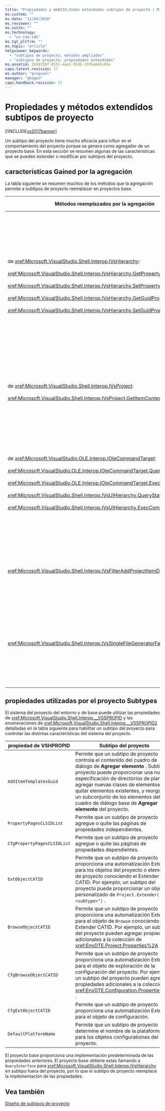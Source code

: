 ```yaml
---
title: "Propiedades y m&#233;todos extendidos subtipos de proyecto | Microsoft Docs"
ms.custom: ""
ms.date: "11/04/2016"
ms.reviewer: ""
ms.suite: ""
ms.technology: 
  - "vs-ide-sdk"
ms.tgt_pltfrm: ""
ms.topic: "article"
helpviewer_keywords: 
  - "subtipos de proyecto, métodos ampliados"
  - "subtipos de proyecto, propiedades extendidas"
ms.assetid: 2b9833bf-8551-4ae1-93db-197ba645c65e
caps.latest.revision: 17
ms.author: "gregvanl"
manager: "ghogen"
caps.handback.revision: 17
---
```

# Propiedades y m&#233;todos extendidos subtipos de proyecto
[!INCLUDE[vs2017banner](../../code-quality/includes/vs2017banner.md)]

Un subtipo del proyecto tiene mucho eficacia para influir en el comportamiento del proyecto porque se genera como agregador de un proyecto base.  En esta sección se resumen algunas de las características que se pueden extender o modificar por subtipos del proyecto.  
  
## características Gained por la agregación  
 La tabla siguiente se resumen muchos de los métodos que la agregación permite a subtipos de proyecto reemplazar en proyectos base.  
  
|Métodos reemplazados por la agregación|Subtipo del proyecto|  
|--------------------------------------------|--------------------------|  
|de <xref:Microsoft.VisualStudio.Shell.Interop.IVsHierarchy>:<br /><br /> <xref:Microsoft.VisualStudio.Shell.Interop.IVsHierarchy.GetProperty%2A><br /><br /> <xref:Microsoft.VisualStudio.Shell.Interop.IVsHierarchy.SetProperty%2A><br /><br /> <xref:Microsoft.VisualStudio.Shell.Interop.IVsHierarchy.GetGuidProperty%2A><br /><br /> <xref:Microsoft.VisualStudio.Shell.Interop.IVsHierarchy.SetGuidProperty%2A>|Habilita un subtipo del proyecto a<br /><br /> -   Cambie la leyenda y el icono del nodo del proyecto.<br />-   Reemplazar completamente el objeto de `Browse` del proyecto.<br />-   Control si el proyecto puede ser cambiado.<br />-   Criterio de ordenación del Control.<br />-   Contexto de usuario del Control para obtener ayuda dinámica.|  
|de <xref:Microsoft.VisualStudio.Shell.Interop.IVsProject>:<br /><br /> <xref:Microsoft.VisualStudio.Shell.Interop.IVsProject.GetItemContext%2A>|Permite a un subtipo del proyecto para controlar a lo que se proporcionan servicios contextuales a los diseñadores y editores.|  
|de <xref:Microsoft.VisualStudio.OLE.Interop.IOleCommandTarget>:<br /><br /> <xref:Microsoft.VisualStudio.OLE.Interop.IOleCommandTarget.QueryStatus%2A><br /><br /> <xref:Microsoft.VisualStudio.OLE.Interop.IOleCommandTarget.Exec%2A><br /><br /> <xref:Microsoft.VisualStudio.Shell.Interop.IVsUIHierarchy.QueryStatusCommand%2A><br /><br /> <xref:Microsoft.VisualStudio.Shell.Interop.IVsUIHierarchy.ExecCommand%2A>|Habilita un subtipo del proyecto a<br /><br /> -   Participe en el enrutamiento de comandos para los comandos del proyecto.<br />-   Agregar, quitar, o deshabilite los comandos de ambiente de los comandos del activo del explorador de soluciones.|  
|<xref:Microsoft.VisualStudio.Shell.Interop.IVsFilterAddProjectItemDlg2>|Permite al subtipo del proyecto para filtrar lo que ve el usuario en el cuadro de diálogo de **Agregar nuevo elemento** .|  
|<xref:Microsoft.VisualStudio.Shell.Interop.IVsSingleFileGeneratorFactory>|Habilita un subtipo del proyecto a<br /><br /> -   Determine el generador predeterminado especificado una extensión de archivo.<br />-   Asigne un nombre legible de generador a un objeto COM.|  
  
## propiedades utilizadas por el proyecto Subtypes  
 El sistema del proyecto del entorno y de base puede utilizar las propiedades de <xref:Microsoft.VisualStudio.Shell.Interop.__VSSPROPID> y las enumeraciones de <xref:Microsoft.VisualStudio.Shell.Interop.__VSSPROPID2> detalladas en la tabla siguiente para habilitar un subtipo del proyecto para controlar las distintas características del sistema del proyecto.  
  
|propiedad de VSHPROPID|Subtipo del proyecto|  
|----------------------------|--------------------------|  
|`AddItemTemplatesGuid`|Permite que un subtipo de proyecto controla el contenido del cuadro de diálogo de **Agregar elemento** .  Subtipo de proyecto puede proporcionar una nueva especificación de directorios de plantillas, agregar nuevas clases de elementos, quitar elementos existentes, y reorganizar un subconjunto de los elementos del cuadro de diálogo base de **Agregar elemento** del proyecto.|  
|`PropertyPagesCLSIDList`|Permite que un subtipo de proyecto agregue o quite las páginas de propiedades independientes.|  
|`CfgPropertyPagesCLSIDList`|Permite que un subtipo de proyecto agregue o quite las páginas de propiedades dependientes.|  
|`ExtObjectCATID`|Permite que un subtipo de proyecto proporciona una automatización Extender para los objetos del proyecto o elemento de proyecto conociendo el Extender CATID.  Por ejemplo, un subtipo del proyecto puede proporcionar un objeto personalizado de `Project.Extender("<subtype>")` .|  
|`BrowseObjectCATID`|Permite que un subtipo de proyecto proporciona una automatización Extender para el objeto de `Browse` conociendo el Extender CATID.  Por ejemplo, un subtipo del proyecto pueden agregar propiedades adicionales a la colección de <xref:EnvDTE.Project.Properties%2A> .|  
|`CfgBrowseObjectCATID`|Permite que un subtipo de proyecto proporciona una automatización Extender para el objeto de exploración de la configuración del proyecto.  Por ejemplo, un subtipo del proyecto pueden agregar propiedades adicionales a la colección de <xref:EnvDTE.Configuration.Properties%2A> .|  
|`CfgExtObjectCATID`|Permite que un subtipo de proyecto proporciona una automatización Extender para el objeto de configuración.|  
|`DefaultPlatformName`|Permite que un subtipo de proyecto determine el nombre de la plataforma para los objetos configurationes del proyecto.|  
  
 El proyecto base proporciona una implementación predeterminada de las propiedades anteriores.  El proyecto base obtiene estas llamando a `QueryInterface` para <xref:Microsoft.VisualStudio.Shell.Interop.IVsHierarchy> en subtipo fuera del proyecto, por lo que el subtipo de proyecto reemplace la implementación de las propiedades.  
  
## Vea también  
 [Diseño de subtipos de proyecto](../../extensibility/internals/project-subtypes-design.md)